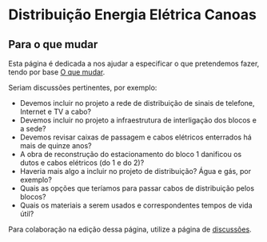 # Distribuição Energia Elétrica Canoas

## Para o que mudar

Esta página é dedicada a nos ajudar a especificar o que pretendemos fazer, tendo por base [O que mudar](1-o-que-mudar.md).

Seriam discussões pertinentes, por exemplo:

- Devemos incluir no projeto a rede de distribuição de sinais de telefone, Internet e TV a cabo?
- Devemos incluir no projeto a infraestrutura de interligação dos blocos e a sede?
- Devemos revisar caixas de passagem e cabos elétricos enterrados há mais de quinze anos?
- A obra de reconstrução do estacionamento do bloco 1 danificou os dutos e cabos elétricos (do 1 e do 2)?
- Haveria mais algo a incluir no projeto de distribuição? Água e gás, por exemplo?
- Quais as opções que teríamos para passar cabos de distribuição pelos blocos?
- Quais os materiais a serem usados e correspondentes tempos de vida útil?

Para colaboração na edição dessa página, utilize a página de [discussões](https://github.com/recreiocanoas/radar/discussions).